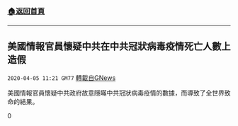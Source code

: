 ###  [:house:返回首頁](https://github.com/ourhimalayas/txt)
---

## 美國情報官員懷疑中共在中共冠狀病毒疫情死亡人數上造假
`2020-04-05 11:21 GM77` [轉載自GNews](https://gnews.org/zh-hant/162919/)

美國情報官員懷疑中共政府故意隱瞞中共冠狀病毒疫情的數據，而導致了全世界致命的結果。

0
